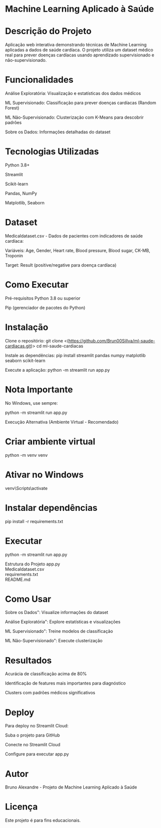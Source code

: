 # Machine Learning Aplicado à Saúde

# Descrição do Projeto
Aplicação web interativa demonstrando técnicas de Machine Learning aplicadas a dados de saúde cardíaca. O projeto utiliza um dataset médico real para prever doenças cardíacas usando aprendizado supervisionado e não-supervisionado.

# Funcionalidades

Análise Exploratória: Visualização e estatísticas dos dados médicos

ML Supervisionado: Classificação para prever doenças cardíacas (Random Forest)

ML Não-Supervisionado: Clusterização com K-Means para descobrir padrões

Sobre os Dados: Informações detalhadas do dataset

# Tecnologias Utilizadas

Python 3.8+

Streamlit

Scikit-learn

Pandas, NumPy

Matplotlib, Seaborn

# Dataset

Medicaldataset.csv - Dados de pacientes com indicadores de saúde cardíaca:

Variáveis: Age, Gender, Heart rate, Blood pressure, Blood sugar, CK-MB, Troponin

Target: Result (positive/negative para doença cardíaca)

# Como Executar

Pré-requisitos
Python 3.8 ou superior

Pip (gerenciador de pacotes do Python)

# Instalação
Clone o repositório:
git clone <(https://github.com/Brun00Sillva/ml-saude-cardiacas.git)>
cd ml-saude-cardiacas

Instale as dependências:
pip install streamlit pandas numpy matplotlib seaborn scikit-learn

Execute a aplicação:
python -m streamlit run app.py

# Nota Importante

No Windows, use sempre:

python -m streamlit run app.py

Execução Alternativa (Ambiente Virtual - Recomendado)

# Criar ambiente virtual

python -m venv venv

# Ativar no Windows

venv\Scripts\activate

# Instalar dependências

pip install -r requirements.txt

# Executar

python -m streamlit run app.py

Estrutura do Projeto
app.py                 
Medicaldataset.csv    
requirements.txt       
README.md             

# Como Usar

Sobre os Dados": Visualize informações do dataset

Análise Exploratória": Explore estatísticas e visualizações

ML Supervisionado": Treine modelos de classificação

ML Não-Supervisionado": Execute clusterização

# Resultados

Acurácia de classificação acima de 80%

Identificação de features mais importantes para diagnóstico

Clusters com padrões médicos significativos

# Deploy

Para deploy no Streamlit Cloud:

Suba o projeto para GitHub

Conecte no Streamlit Cloud

Configure para executar app.py

# Autor

Bruno Alexandre - Projeto de Machine Learning Aplicado à Saúde

# Licença

Este projeto é para fins educacionais.

